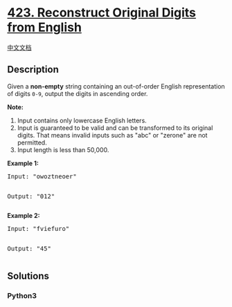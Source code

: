 # [423. Reconstruct Original Digits from English](https://leetcode.com/problems/reconstruct-original-digits-from-english)

[中文文档](/leetcode/0400-0499/0423.Reconstruct%20Original%20Digits%20from%20English/README.md)

## Description

<p>Given a <b>non-empty</b> string containing an out-of-order English representation of digits <code>0-9</code>, output the digits in ascending order.</p>

<p><b>Note:</b><br />
<ol>
<li>Input contains only lowercase English letters.</li>
<li>Input is guaranteed to be valid and can be transformed to its original digits. That means invalid inputs such as "abc" or "zerone" are not permitted.</li>
<li>Input length is less than 50,000.</li>
</ol>
</p>

<p><b>Example 1:</b><br />
<pre>
Input: "owoztneoer"

Output: "012"
</pre>
</p>

<p><b>Example 2:</b><br />
<pre>
Input: "fviefuro"

Output: "45"
</pre>
</p>

## Solutions

<!-- tabs:start -->

### **Python3**

```python

```

<!-- tabs:end -->
